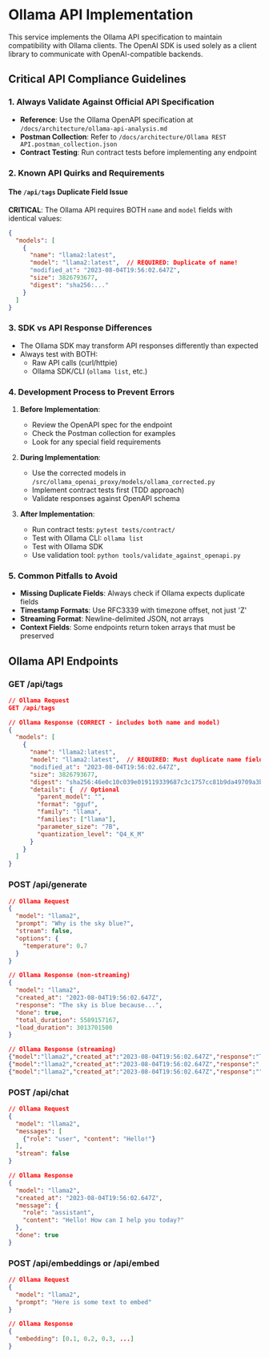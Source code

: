# Ollama API Implementation

This service implements the Ollama API specification to maintain compatibility with Ollama clients. The OpenAI SDK is used solely as a client library to communicate with OpenAI-compatible backends.

## Critical API Compliance Guidelines

### 1. Always Validate Against Official API Specification
- **Reference**: Use the Ollama OpenAPI specification at `/docs/architecture/ollama-api-analysis.md`
- **Postman Collection**: Refer to `/docs/architecture/Ollama REST API.postman_collection.json`
- **Contract Testing**: Run contract tests before implementing any endpoint

### 2. Known API Quirks and Requirements

#### The `/api/tags` Duplicate Field Issue
**CRITICAL**: The Ollama API requires BOTH `name` and `model` fields with identical values:
```json
{
  "models": [
    {
      "name": "llama2:latest",
      "model": "llama2:latest",  // REQUIRED: Duplicate of name!
      "modified_at": "2023-08-04T19:56:02.647Z",
      "size": 3826793677,
      "digest": "sha256:..."
    }
  ]
}
```

### 3. SDK vs API Response Differences
- The Ollama SDK may transform API responses differently than expected
- Always test with BOTH:
  - Raw API calls (curl/httpie)
  - Ollama SDK/CLI (`ollama list`, etc.)

### 4. Development Process to Prevent Errors

1. **Before Implementation**:
   - Review the OpenAPI spec for the endpoint
   - Check the Postman collection for examples
   - Look for any special field requirements

2. **During Implementation**:
   - Use the corrected models in `/src/ollama_openai_proxy/models/ollama_corrected.py`
   - Implement contract tests first (TDD approach)
   - Validate responses against OpenAPI schema

3. **After Implementation**:
   - Run contract tests: `pytest tests/contract/`
   - Test with Ollama CLI: `ollama list`
   - Test with Ollama SDK
   - Use validation tool: `python tools/validate_against_openapi.py`

### 5. Common Pitfalls to Avoid

- **Missing Duplicate Fields**: Always check if Ollama expects duplicate fields
- **Timestamp Formats**: Use RFC3339 with timezone offset, not just 'Z'
- **Streaming Format**: Newline-delimited JSON, not arrays
- **Context Fields**: Some endpoints return token arrays that must be preserved

## Ollama API Endpoints

### GET /api/tags
```json
// Ollama Request
GET /api/tags

// Ollama Response (CORRECT - includes both name and model)
{
  "models": [
    {
      "name": "llama2:latest",
      "model": "llama2:latest",  // REQUIRED: Must duplicate name field!
      "modified_at": "2023-08-04T19:56:02.647Z",
      "size": 3826793677,
      "digest": "sha256:46e0c10c039e019119339687c3c1757cc81b9da49709a3b3924863ba87ca666e",
      "details": {  // Optional
        "parent_model": "",
        "format": "gguf",
        "family": "llama",
        "families": ["llama"],
        "parameter_size": "7B",
        "quantization_level": "Q4_K_M"
      }
    }
  ]
}
```

### POST /api/generate
```json
// Ollama Request
{
  "model": "llama2",
  "prompt": "Why is the sky blue?",
  "stream": false,
  "options": {
    "temperature": 0.7
  }
}

// Ollama Response (non-streaming)
{
  "model": "llama2",
  "created_at": "2023-08-04T19:56:02.647Z",
  "response": "The sky is blue because...",
  "done": true,
  "total_duration": 5589157167,
  "load_duration": 3013701500
}

// Ollama Response (streaming)
{"model":"llama2","created_at":"2023-08-04T19:56:02.647Z","response":"The","done":false}
{"model":"llama2","created_at":"2023-08-04T19:56:02.647Z","response":" sky","done":false}
{"model":"llama2","created_at":"2023-08-04T19:56:02.647Z","response":"","done":true}
```

### POST /api/chat
```json
// Ollama Request
{
  "model": "llama2",
  "messages": [
    {"role": "user", "content": "Hello!"}
  ],
  "stream": false
}

// Ollama Response
{
  "model": "llama2",
  "created_at": "2023-08-04T19:56:02.647Z",
  "message": {
    "role": "assistant",
    "content": "Hello! How can I help you today?"
  },
  "done": true
}
```

### POST /api/embeddings or /api/embed
```json
// Ollama Request
{
  "model": "llama2",
  "prompt": "Here is some text to embed"
}

// Ollama Response
{
  "embedding": [0.1, 0.2, 0.3, ...]
}
```
